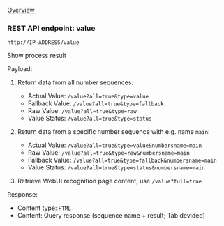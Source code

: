 [Overview](_OVERVIEW.md) 

### REST API endpoint: value

`http://IP-ADDRESS/value`


Show process result


Payload:
1. Return data from all number sequences:
    - Actual Value: `/value?all=true&type=value`
    - Fallback Value: `/value?all=true&type=fallback`
    - Raw Value: `/value?all=true&type=raw`
    - Value Status: `/value?all=true&type=status`

2. Return data from a specific number sequence with e.g. name `main`:
    - Actual Value: `/value?all=true&type=value&numbersname=main`
    - Raw Value: `/value?all=true&type=raw&numbersname=main`
    - Fallback Value: `/value?all=true&type=fallback&numbersname=main`
    - Value Status: `/value?all=true&type=status&numbersname=main`

3. Retrieve WebUI recognition page content, use `/value?full=true`


Response:
- Content type: `HTML`
- Content: Query response (sequence name + result; Tab devided)